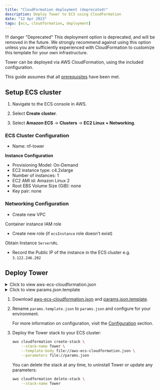 ```yaml
---
title: "CloudFormation deployment (deprecated)"
description: Deploy Tower to ECS using CloudFormation
date: "12 Apr 2023"
tags: [ecs, cloudformation, deployment]
---
```


!!! danger "Deprecated"
This deployment option is deprecated, and will be removed in the future. We strongly recommend against using this option unless you are sufficiently experienced with CloudFormation to customize this template for your own infrastructure.

Tower can be deployed via AWS CloudFormation, using the included configuration.

This guide assumes that all [prerequisites](../prerequisites/aws) have been met.

## Setup ECS cluster

1. Navigate to the ECS console in AWS.

2. Select **Create cluster**.

3. Select **Amazon ECS** -> **Clusters** -> **EC2 Linux + Networking**.

### ECS Cluster Configuration

- Name: nf-tower

**Instance Configuration**

- Provisioning Model: On-Demand
- EC2 instance type: c4.2xlarge
- Number of instances: 1
- EC2 AMI id: Amazon Linux 2
- Root EBS Volume Size (GiB): none
- Key pair: none

### Networking Configuration

- Create new VPC

Container instance IAM role

- Create new role (if `ecsInstance` role doesn't exist)

Obtain Instance `ServerURL`

- Record the Public IP of the instance in the ECS cluster e.g. `3.122.246.202`

## Deploy Tower

<details>
  <summary>Click to view aws-ecs-cloudformation.json</summary>

```json file=../_templates/cloudformation/aws-ecs-cloudformation.json

```

</details>

<details>
    <summary>Click to view params.json.template </summary>

```json file=../_templates/cloudformation/params.json.template

```

</details>

1. Download [aws-ecs-cloudformation.json](../_templates/cloudformation/aws-ecs-cloudformation.json) and [params.json.template](../_templates/cloudformation/params.json.template).

2. Rename `params.template.json` to `params.json` and configure for your environment.

   For more information on configuration, visit the [Configuration](../configuration/overview) section.

3. Deploy the Tower stack to your ECS cluster:

   ```bash
   aws cloudformation create-stack \
       --stack-name Tower \
       --template-body file://aws-ecs-cloudformation.json \
       --parameters file://params.json
   ```

   You can delete the stack at any time, to uninstall Tower or update any parameters:

   ```bash
   aws cloudformation delete-stack \
       --stack-name Tower
   ```
